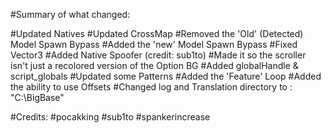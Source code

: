 #Summary of what changed:

#Updated Natives
#Updated CrossMap
#Removed the 'Old' (Detected) Model Spawn Bypass
#Added the 'new' Model Spawn Bypass
#Fixed Vector3
#Added Native Spoofer (credit: sub1to)
#Made it so the scroller isn't just a recolored version of the Option BG
#Added globalHandle & script_globals
#Updated some Patterns
#Added the 'Feature' Loop
#Added the ability to use Offsets
#Changed log and Translation directory to : "C:\\BigBase"

#Credits:
#pocakking
#sub1to
#spankerincrease
